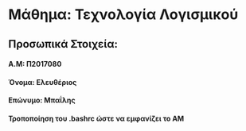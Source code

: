 # Μάθημα: Τεχνολογία Λογισμικού
## Προσωπικά Στοιχεία:
#### A.M: Π2017080
#### Όνομα: Ελευθέριος
#### Επώνυμο: Μπαΐλης


#### Τροποποίηση του .bashrc ώστε να εμφανίζει το ΑΜ
